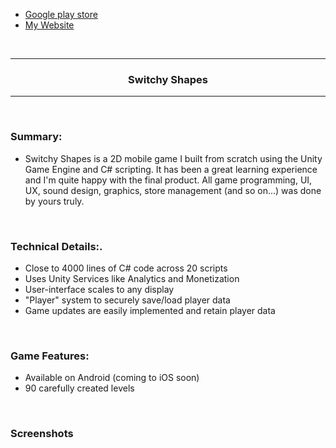* <a href="https://play.google.com/store/apps/details?id=com.TeraKeySoftware.ShapeSwitcher" target="_blank">Google play store</a>
* <a href="https://www.harjindercheema.com" target="_blank">My Website</a>

<br>

<hr>
<h3 align="center">Switchy Shapes</h3>
<hr>
<br>

### Summary:
* Switchy Shapes is a 2D mobile game I built from scratch using the Unity Game Engine and C# scripting. It has been a great learning experience and I'm quite happy with the final product. All game programming, UI, UX, sound design, graphics, store management (and so on...) was done by yours truly.

<br>

### Technical Details:.
* Close to 4000 lines of C# code across 20 scripts
* Uses Unity Services like Analytics and Monetization
* User-interface scales to any display
* "Player" system to securely save/load player data
* Game updates are easily implemented and retain player data

<br>

### Game Features:
* Available on Android (coming to iOS soon)
* 90 carefully created levels

<br>


### Screenshots

